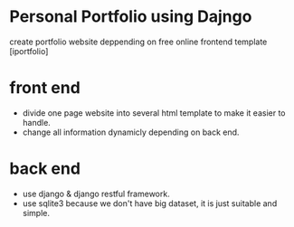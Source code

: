 # Personal Portfolio using Dajngo
create portfolio website deppending on free online frontend template [iportfolio]
# front end
- divide one page website into several html template to make it easier to handle.
- change all information dynamicly depending on back end.
# back end
- use django & django restful framework.
- use sqlite3 because we don't have big dataset, it is just suitable and simple.
